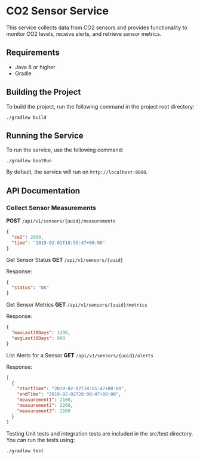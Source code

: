 # CO2 Sensor Service

This service collects data from CO2 sensors and provides functionality to monitor CO2 levels, receive alerts, and
retrieve sensor metrics.

## Requirements

- Java 8 or higher
- Gradle

## Building the Project

To build the project, run the following command in the project root directory:

```
./gradlew build
```

## Running the Service

To run the service, use the following command:

```
./gradlew bootRun
```

By default, the service will run on `http://localhost:8080`.

## API Documentation

### Collect Sensor Measurements

**POST** `/api/v1/sensors/{uuid}/measurements`

```json
{
  "co2": 2000,
  "time": "2019-02-01T18:55:47+00:00"
}
```

Get Sensor Status
**GET** `/api/v1/sensors/{uuid}`

Response:

```json
{
  "status": "OK"
}
```

Get Sensor Metrics
**GET** `/api/v1/sensors/{uuid}/metrics`

Response:

```json
{
  "maxLast30Days": 1200,
  "avgLast30Days": 900
}
```

List Alerts for a Sensor
**GET** `/api/v1/sensors/{uuid}/alerts`

Response:

```json
[
  {
    "startTime": "2019-02-02T18:55:47+00:00",
    "endTime": "2019-02-02T20:00:47+00:00",
    "measurement1": 2100,
    "measurement2": 2200,
    "measurement3": 2100
  }
]
```

Testing
Unit tests and integration tests are included in the src/test directory. You can run the tests using:

```
./gradlew test
```